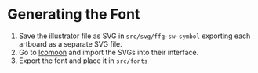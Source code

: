 Generating the Font
===================

1. Save the illustrator file as SVG in `src/svg/ffg-sw-symbol` exporting each
   artboard as a separate SVG file.
2. Go to [Icomoon](http://icomoon.io/) and import the SVGs into their interface.
3. Export the font and place it in `src/fonts`
